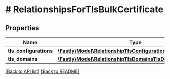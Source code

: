 # # RelationshipsForTlsBulkCertificate

## Properties

Name | Type | Description | Notes
------------ | ------------- | ------------- | -------------
**tls_configurations** | [**\Fastly\Model\RelationshipTlsConfigurationsTlsConfigurations**](RelationshipTlsConfigurationsTlsConfigurations.md) |  | [optional] 
**tls_domains** | [**\Fastly\Model\RelationshipTlsDomainsTlsDomains**](RelationshipTlsDomainsTlsDomains.md) |  | [optional] 


[[Back to API list]](../../README.md#endpoints) [[Back to README]](../../README.md)
